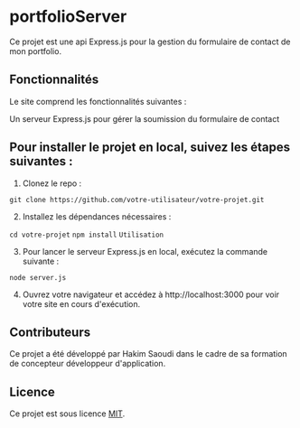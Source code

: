 # portfolioServer

Ce projet est une api Express.js pour la gestion du formulaire de contact de mon portfolio.

## Fonctionnalités

Le site comprend les fonctionnalités suivantes :

Un serveur Express.js pour gérer la soumission du formulaire de contact

## Pour installer le projet en local, suivez les étapes suivantes :

1. Clonez le repo :

`git clone https://github.com/votre-utilisateur/votre-projet.git`


2. Installez les dépendances nécessaires :

`cd votre-projet`
`npm install`
`Utilisation`

3. Pour lancer le serveur Express.js en local, exécutez la commande suivante :

`node server.js`

4. Ouvrez votre navigateur et accédez à http://localhost:3000 pour voir votre site en cours d'exécution.

## Contributeurs

Ce projet a été développé par Hakim Saoudi dans le cadre de sa formation de concepteur développeur d'application.

## Licence

Ce projet est sous licence [MIT](https://opensource.org/licenses/MIT).